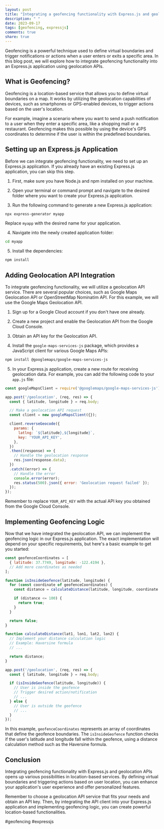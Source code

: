 ```yaml
---
layout: post
title: "Integrating a geofencing functionality with Express.js and geolocation APIs"
description: " "
date: 2023-09-17
tags: [geofencing, expressjs]
comments: true
share: true
---
```


Geofencing is a powerful technique used to define virtual boundaries and trigger notifications or actions when a user enters or exits a specific area. In this blog post, we will explore how to integrate geofencing functionality into an Express.js application using geolocation APIs.

## What is Geofencing?

Geofencing is a location-based service that allows you to define virtual boundaries on a map. It works by utilizing the geolocation capabilities of devices, such as smartphones or GPS-enabled devices, to trigger actions based on the user's location.

For example, imagine a scenario where you want to send a push notification to a user when they enter a specific area, like a shopping mall or a restaurant. Geofencing makes this possible by using the device's GPS coordinates to determine if the user is within the predefined boundaries.

## Setting up an Express.js Application

Before we can integrate geofencing functionality, we need to set up an Express.js application. If you already have an existing Express.js application, you can skip this step.

1. First, make sure you have Node.js and npm installed on your machine.

2. Open your terminal or command prompt and navigate to the desired folder where you want to create your Express.js application.

3. Run the following command to generate a new Express.js application:

```bash
npx express-generator myapp
```

Replace `myapp` with the desired name for your application.

4. Navigate into the newly created application folder:

```bash
cd myapp
```

5. Install the dependencies:

```bash
npm install
```

## Adding Geolocation API Integration

To integrate geofencing functionality, we will utilize a geolocation API service. There are several popular choices, such as Google Maps Geolocation API or OpenStreetMap Nominatim API. For this example, we will use the Google Maps Geolocation API.

1. Sign up for a Google Cloud account if you don't have one already.

2. Create a new project and enable the Geolocation API from the Google Cloud Console.

3. Obtain an API key for the Geolocation API.

4. Install the `google-maps-services-js` package, which provides a JavaScript client for various Google Maps APIs:

```bash
npm install @googlemaps/google-maps-services-js
```

5. In your Express.js application, create a new route for receiving geolocation data. For example, you can add the following code to your `app.js` file:

```javascript
const googleMapsClient = require('@googlemaps/google-maps-services-js').Client;

app.post('/geolocation', (req, res) => {
  const { latitude, longitude } = req.body;

  // Make a geolocation API request
  const client = new googleMapsClient({});

  client.reverseGeocode({
    params: {
      latlng: `${latitude},${longitude}`,
      key: 'YOUR_API_KEY',
    },
  })
  .then((response) => {
    // Handle the geolocation response
    res.json(response.data);
  })
  .catch((error) => {
    // Handle the error
    console.error(error);
    res.status(500).json({ error: 'Geolocation request failed' });
  });
});
```

Remember to replace `YOUR_API_KEY` with the actual API key you obtained from the Google Cloud Console.

## Implementing Geofencing Logic

Now that we have integrated the geolocation API, we can implement the geofencing logic in our Express.js application. The exact implementation will depend on your specific requirements, but here's a basic example to get you started:

```javascript
const geofenceCoordinates = [
  { latitude: 37.7749, longitude: -122.4194 },
  // Add more coordinates as needed
];

function isInsideGeofence(latitude, longitude) {
  for (const coordinate of geofenceCoordinates) {
    const distance = calculateDistance(latitude, longitude, coordinate.latitude, coordinate.longitude);

    if (distance <= 100) {
      return true;
    }
  }

  return false;
}

function calculateDistance(lat1, lon1, lat2, lon2) {
  // Implement your distance calculation logic
  // Example: Haversine formula
  // ...

  return distance;
}

app.post('/geolocation', (req, res) => {
  const { latitude, longitude } = req.body;

  if (isInsideGeofence(latitude, longitude)) {
    // User is inside the geofence
    // Trigger desired action/notification
    // ...
  } else {
    // User is outside the geofence
    // ...
  }
});
```

In this example, `geofenceCoordinates` represents an array of coordinates that define the geofence boundaries. The `isInsideGeofence` function checks if the user's latitude and longitude fall within the geofence, using a distance calculation method such as the Haversine formula.

## Conclusion

Integrating geofencing functionality with Express.js and geolocation APIs opens up various possibilities in location-based services. By defining virtual boundaries and triggering actions based on user location, you can enhance your application's user experience and offer personalized features.

Remember to choose a geolocation API service that fits your needs and obtain an API key. Then, by integrating the API client into your Express.js application and implementing geofencing logic, you can create powerful location-based functionalities.

#geofencing #expressjs